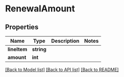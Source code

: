 # RenewalAmount

## Properties
Name | Type | Description | Notes
------------ | ------------- | ------------- | -------------
**lineItem** | **string** |  | 
**amount** | **int** |  | 

[[Back to Model list]](../../README.md#documentation-for-models) [[Back to API list]](../../README.md#documentation-for-api-endpoints) [[Back to README]](../../README.md)


